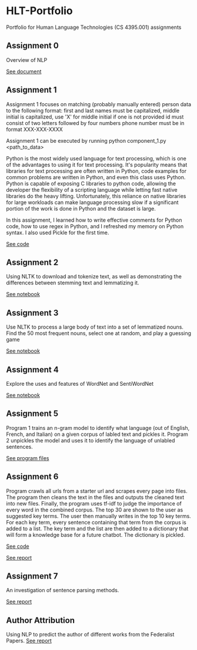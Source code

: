 # HLT-Portfolio
Portfolio for Human Language Technologies (CS 4395.001) assignments

## Assignment 0

Overview of NLP

[See document](https://github.com/goldenchildngo/HLT-Portfolio/blob/main/component_0/Natural%20Language%20Processing%20Component%200.pdf)

## Assignment 1

Assignment 1 focuses on matching (probably manually entered) person data to the following format:
    first and last names must be capitalized, 
    middle initial is capitalized, use 'X' for middle initial if one is not provided
    id must consist of two letters followed by four numbers
    phone number must be in format XXX-XXX-XXXX

Assignment 1 can be executed by running python component_1.py <path_to_data>

Python is the most widely used language for text processing, which is one of the advantages to using it for text processing. It's popularity means that libraries for text processing are often written in Python, code examples for common problems are written in Python, and even this class uses Python. Python is capable of exposing C libraries to python code, allowing the developer the flexibility of a scripting language while letting fast native libraries do the heavy lifting. Unfortunately, this reliance on native libraries for large workloads can make language processing slow if a significant portion of the work is done in Python and the dataset is large.

In this assignment, I learned how to write effective comments for Python code, how to use regex in Python, and I refreshed my memory on Python syntax. I also used Pickle for the first time.

[See code](https://github.com/goldenchildngo/HLT-Portfolio/blob/main/component_1/component_1.py)

## Assignment 2

Using NLTK to download and tokenize text, as well as demonstrating the differences between stemming text and lemmatizing it.

[See notebook](https://github.com/goldenchildngo/HLT-Portfolio/blob/main/component_2/component_2.ipynb)

## Assignment 3

Use NLTK to process a large body of text into a set of lemmatized nouns. Find the 50 most frequent nouns, select one at random, and play a guessing game

[See notebook](https://github.com/goldenchildngo/HLT-Portfolio/blob/main/component_3/component_3.ipynb)

## Assignment 4

Explore the uses and features of WordNet and SentiWordNet

[See notebook](https://github.com/goldenchildngo/HLT-Portfolio/blob/main/component_4/component_4.ipynb)

## Assignment 5

Program 1 trains an n-gram model to identify what language (out of English, French, and Italian) on a given corpus of labled text and pickles it.
Program 2 unpickles the model and uses it to identify the language of unlabled sentences.

[See program files](https://github.com/goldenchildngo/HLT-Portfolio/blob/main/component_5)

## Assignment 6

Program crawls all urls from a starter url and scrapes every page into files. The program then cleans the text in the files and outputs the cleaned text into new files. Finally, the program uses tf-idf to judge the importance of every word in the combined corpus. The top 30 are shown to the user as suggested key terms. The user then manually writes in the top 10 key terms. For each key term, every sentence containing that term from the corpus is added to a list. The key term and the list are then added to a dictionary that will form a knowledge base for a future chatbot. The dictionary is pickled.

[See code](https://github.com/goldenchildngo/HLT-Portfolio/blob/main/component_6/Homework6_pbp180000_and_kxn180023.py)

[See report](https://github.com/goldenchildngo/HLT-Portfolio/blob/main/component_6/Hmwk6_writeup_pbp180000__kxn180023.docx)

## Assignment 7

An investigation of sentence parsing methods.

[See report](https://github.com/goldenchildngo/HLT-Portfolio/blob/main/component_7/Component_7.pdf)

## Author Attribution

Using NLP to predict the author of different works from the Federalist Papers.
[See report](https://github.com/goldenchildngo/HLT-Portfolio/blob/main/author_attribution/author_attribution.ipynb)
